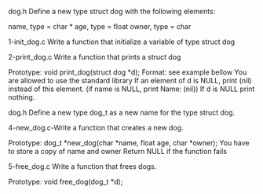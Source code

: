 dog.h Define a new type struct dog with the following elements:

name, type = char *
age, type = float
owner, type = char 

1-init_dog.c Write a function that initialize a variable of type struct dog

2-print_dog.c Write a function that prints a struct dog

Prototype: void print_dog(struct dog *d);
Format: see example bellow
You are allowed to use the standard library
If an element of d is NULL, print (nil) instead of this element. (if name is NULL, print Name: (nil))
If d is NULL print nothing.

dog.h Define a new type dog_t as a new name for the type struct dog.

4-new_dog.c-Write a function that creates a new dog.

Prototype: dog_t *new_dog(char *name, float age, char *owner);
You have to store a copy of name and owner
Return NULL if the function fails

5-free_dog.c Write a function that frees dogs.

Prototype: void free_dog(dog_t *d);
